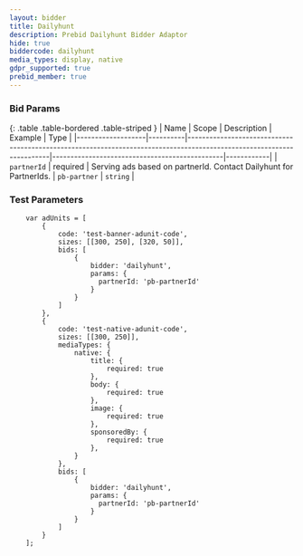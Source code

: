 ```yaml
---
layout: bidder
title: Dailyhunt
description: Prebid Dailyhunt Bidder Adaptor
hide: true
biddercode: dailyhunt
media_types: display, native
gdpr_supported: true
prebid_member: true
---
```


### Bid Params

{: .table .table-bordered .table-striped }
| Name              | Scope    | Description                                                                                                          | Example                                       | Type       |
|-------------------|----------|----------------------------------------------------------------------------------------------------------------------|-----------------------------------------------|------------|
| `partnerId`          | required | Serving ads based on partnerId. Contact Dailyhunt for PartnerIds.                                    | `pb-partner`                                      | `string`  |

### Test Parameters
```
    var adUnits = [
        {
            code: 'test-banner-adunit-code',
            sizes: [[300, 250], [320, 50]],
            bids: [
                {
                    bidder: 'dailyhunt',
                    params: {
                      partnerId: 'pb-partnerId'
                    }
                }
            ]
        },
        {
            code: 'test-native-adunit-code',
            sizes: [[300, 250]],
            mediaTypes: {
                native: {
                    title: {
                        required: true
                    },
                    body: {
                        required: true
                    },
                    image: {
                        required: true
                    },
                    sponsoredBy: {
                        required: true
                    },
                }
            },
            bids: [
                {
                    bidder: 'dailyhunt',
                    params: {
                      partnerId: 'pb-partnerId'
                    }
                }
            ]
        }
    ];
```